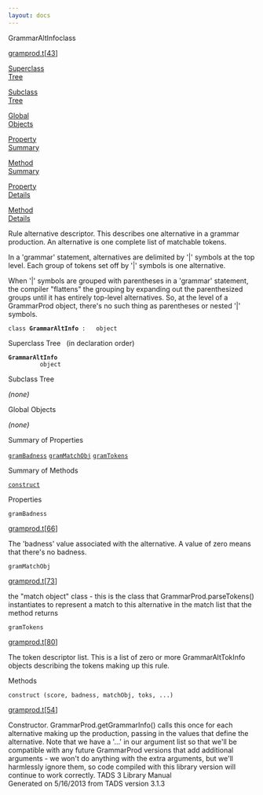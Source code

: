 ```yaml
---
layout: docs
---
```

<span class="title">GrammarAltInfo</span><span class="type">class</span>

[gramprod.t](../file/gramprod.t.html)\[[43](../source/gramprod.t.html#43)\]

[Superclass  
Tree](#_SuperClassTree_)

[Subclass  
Tree](#_SubClassTree_)

[Global  
Objects](#_ObjectSummary_)

[Property  
Summary](#_PropSummary_)

[Method  
Summary](#_MethodSummary_)

[Property  
Details](#_Properties_)

[Method  
Details](#_Methods_)



Rule alternative descriptor. This describes one alternative in a grammar
production. An alternative is one complete list of matchable tokens.

In a 'grammar' statement, alternatives are delimited by '\|' symbols at
the top level. Each group of tokens set off by '\|' symbols is one
alternative.

When '\|' symbols are grouped with parentheses in a 'grammar' statement,
the compiler "flattens" the grouping by expanding out the parenthesized
groups until it has entirely top-level alternatives. So, at the level of
a GrammarProd object, there's no such thing as parentheses or nested
'\|' symbols.

`class `**`GrammarAltInfo`**` :   object`



<span id="_SuperClassTree_"></span>



<span class="hdln">Superclass Tree</span>   (in declaration order)



**`GrammarAltInfo`**  
`         object`  
<span id="_SubClassTree_"></span>



<span class="hdln">Subclass Tree</span>  



*(none)* <span id="_ObjectSummary_"></span>



<span class="hdln">Global Objects</span>  



*(none)* <span id="_PropSummary_"></span>



<span class="hdln">Summary of Properties</span>  



[`gramBadness`](#gramBadness) [`gramMatchObj`](#gramMatchObj) [`gramTokens`](#gramTokens)

<span id="_MethodSummary_"></span>



<span class="hdln">Summary of Methods</span>  



[`construct`](#construct)

<span id="_Properties_"></span>



<span class="hdln">Properties</span>  



<span id="gramBadness"></span>

`gramBadness`

[gramprod.t](../file/gramprod.t.html)\[[66](../source/gramprod.t.html#66)\]



The 'badness' value associated with the alternative. A value of zero
means that there's no badness.



<span id="gramMatchObj"></span>

`gramMatchObj`

[gramprod.t](../file/gramprod.t.html)\[[73](../source/gramprod.t.html#73)\]



the "match object" class - this is the class that
GrammarProd.parseTokens() instantiates to represent a match to this
alternative in the match list that the method returns



<span id="gramTokens"></span>

`gramTokens`

[gramprod.t](../file/gramprod.t.html)\[[80](../source/gramprod.t.html#80)\]



The token descriptor list. This is a list of zero or more
GrammarAltTokInfo objects describing the tokens making up this rule.



<span id="_Methods_"></span>



<span class="hdln">Methods</span>  



<span id="construct"></span>

`construct (score, badness, matchObj, toks, ...)`

[gramprod.t](../file/gramprod.t.html)\[[54](../source/gramprod.t.html#54)\]



Constructor. GrammarProd.getGrammarInfo() calls this once for each
alternative making up the production, passing in the values that define
the alternative. Note that we have a '...' in our argument list so that
we'll be compatible with any future GrammarProd versions that add
additional arguments - we won't do anything with the extra arguments,
but we'll harmlessly ignore them, so code compiled with this library
version will continue to work correctly.
TADS 3 Library Manual  
Generated on 5/16/2013 from TADS version 3.1.3


